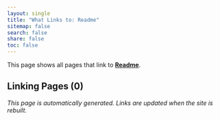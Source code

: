 ```yaml
---
layout: single
title: "What Links to: Readme"
sitemap: false
search: false
share: false
toc: false
---
```


This page shows all pages that link to **[Readme](/vendor/bundle/ruby/3.1.0/gems/nokogiri-1.18.9-arm64-darwin/README/)**.

## Linking Pages (0)


*This page is automatically generated. Links are updated when the site is rebuilt.*
